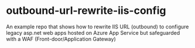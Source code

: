 # outbound-url-rewrite-iis-config
An example repo that shows how to rewrite IIS URL (outbound) to configure legacy asp.net web apps hosted on Azure App Service but safeguarded with a WAF (Front-door/Application Gateway)
